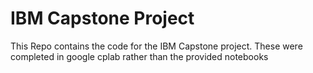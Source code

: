 # IBM Capstone Project
This Repo contains the code for the IBM Capstone project. These were completed in google cplab rather than the provided notebooks 
